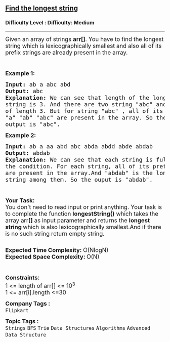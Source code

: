 <h2><a href="https://www.geeksforgeeks.org/problems/find-the-longest-string--170645/1?page=2&category=Strings&difficulty=Medium&status=unsolved&sortBy=submissions">Find the longest string</a></h2><h3>Difficulty Level : Difficulty: Medium</h3><hr><div class="problems_problem_content__Xm_eO"><p><span style="font-size: 18px;">Given an array of strings <strong>arr[]</strong>. You have to find the longest string which is&nbsp;lexicographically smallest and also&nbsp;all of its prefix strings are already present in the array.</span></p>
<p>&nbsp;</p>
<p><strong><span style="font-size: 18px;">Example 1:</span></strong></p>
<pre><span style="font-size: 18px;"><strong>Input:</strong> ab a abc abd</span>
<span style="font-size: 18px;"><strong>Output:</strong> abc</span>
<strong><span style="font-size: 18px;">Explanation: </span></strong><span style="font-size: 18px;">We can see that length of the longest </span>
<span style="font-size: 18px;">string is 3. And there are two string "abc" and "abd"</span>
<span style="font-size: 18px;">of length 3. But for string "abc" , all of its prefix</span>
<span style="font-size: 18px;">"a" "ab" "abc" are present in the array. So the</span>
<span style="font-size: 18px;">output is "abc".</span></pre>
<p><strong><span style="font-size: 18px;">Example 2:</span></strong></p>
<pre><strong><span style="font-size: 18px;">Input: </span></strong><span style="font-size: 18px;">ab a aa abd abc<strong><span style="font-size: 18px;"> </span></strong>abda abdd abde abdab</span>
<strong><span style="font-size: 18px;">Output: </span></strong><span style="font-size: 18px;">abdab</span>
<strong><span style="font-size: 18px;">Explanation: </span></strong><span style="font-size: 18px;">We can see that each string is fulfilling</span>
<span style="font-size: 18px;">the condition. For each string, all of its prefix </span>
<span style="font-size: 18px;">are present in the array.And "abdab" is the longest</span>
<span style="font-size: 18px;">string among them. So the ouput is "abdab".</span></pre>
<p>&nbsp;</p>
<p><span style="font-size: 18px;"><strong>Your Task:&nbsp;&nbsp;</strong><br>You don't need to read input or print anything. Your task is to complete the function&nbsp;<strong>longestString()</strong>&nbsp;which takes the array arr<strong>[]</strong>&nbsp;as input parameter&nbsp;and returns the <strong>longest string </strong>which is also lexicographically&nbsp;smallest.And if there is no such string return empty string.</span><br>&nbsp;</p>
<p><span style="font-size: 18px;"><strong>Expected Time Complexity: </strong>O(NlogN)<br><strong>Expected Space Complexity: </strong>O(N)</span></p>
<p>&nbsp;</p>
<p><span style="font-size: 18px;"><strong>Constraints:</strong><br>1 &lt;= length of arr[]&nbsp;&lt;= 10<sup>3</sup><br>1 &lt;= arr[i].length&nbsp;&lt;=30</span></p></div><p><span style=font-size:18px><strong>Company Tags : </strong><br><code>Flipkart</code>&nbsp;<br><p><span style=font-size:18px><strong>Topic Tags : </strong><br><code>Strings</code>&nbsp;<code>BFS</code>&nbsp;<code>Trie</code>&nbsp;<code>Data Structures</code>&nbsp;<code>Algorithms</code>&nbsp;<code>Advanced Data Structure</code>&nbsp;